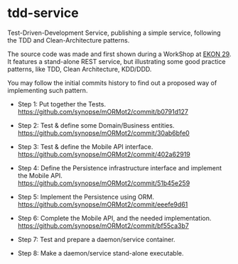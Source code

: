 # tdd-service

Test-Driven-Development Service, publishing a simple service, following the TDD and Clean-Architecture patterns.

The source code was made and first shown during a WorkShop at [EKON 29](https://entwickler-konferenz.de/en/). It features a stand-alone REST service, but illustrating some good practice patterns, like TDD, Clean Architecture, KDD/DDD.

You may follow the initial commits history to find out a proposed way of implementing such pattern.

- Step 1: Put together the Tests.
https://github.com/synopse/mORMot2/commit/b0791d127

- Step 2: Test & define some Domain/Business entities.
https://github.com/synopse/mORMot2/commit/30ab6bfe0

- Step 3: Test & define the Mobile API interface.
https://github.com/synopse/mORMot2/commit/402a62919

- Step 4: Define the Persistence infrastructure interface and implement the Mobile API.
https://github.com/synopse/mORMot2/commit/51b45e259

- Step 5: Implement the Persistence using ORM.
https://github.com/synopse/mORMot2/commit/eeefe9d61

- Step 6: Complete the Mobile API, and the needed implementation.
https://github.com/synopse/mORMot2/commit/bf55ca3b7

- Step 7: Test and prepare a daemon/service container.

- Step 8: Make a daemon/service stand-alone executable.

